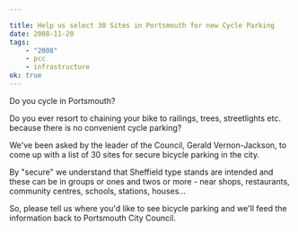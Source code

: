 ```yaml
---

title: Help us select 30 Sites in Portsmouth for new Cycle Parking
date: 2008-11-20
tags:
    - "2008"
    - pcc
    - infrastructure
ok: true
---
```


Do you cycle in Portsmouth?

Do you ever resort to chaining your bike to railings, trees, streetlights etc. because there is no convenient cycle parking?

We've been asked by the leader of the Council, Gerald Vernon-Jackson, to come up with a list of 30 sites for secure bicycle parking in the city.

By "secure" we understand that Sheffield type stands are intended and these can be in groups or ones and twos or more - near shops, restaurants, community centres, schools, stations, houses&hellip;

So, please tell us where you'd like to see bicycle parking and we'll feed the information back to Portsmouth City Council.
